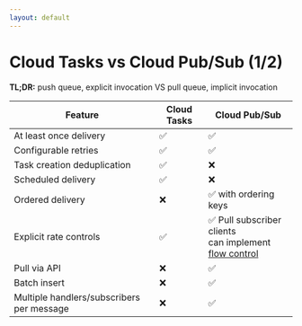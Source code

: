 ```yaml
---
layout: default
---
```


# Cloud Tasks vs Cloud Pub/Sub (1/2)

**TL;DR:** push queue, explicit invocation VS pull queue, implicit invocation

<Transform scale="0.75">

| Feature | **Cloud Tasks** | **Cloud Pub/Sub** |
| --- | --- | --- |
| At least once delivery | ✅ | ✅ |
| Configurable retries | ✅ | ✅ |
| Task creation deduplication | ✅ | ❌ |
| Scheduled delivery | ✅ | ❌ |
| Ordered delivery | ❌ | ✅ with ordering keys |
| Explicit rate controls | ✅ | ✅ Pull subscriber clients<br />can implement [flow control](https://cloud.google.com/pubsub/docs/pull?authuser=0#config) |
| Pull via API | ❌ | ✅ |
| Batch insert | ❌ | ✅ |
| Multiple handlers/subscribers per message | ❌ | ✅ |

</Transform>

<!--
https://cloud.google.com/tasks/docs/comp-pub-sub

Cloud Tasks supports only (?) push queues.
PubSub supports pull queues AND push queues.

Does your service know which service to call?

 - If yes, this is an explicit invocation => choose a push queue
 - If no, this is an implicit invocation => choose a pull queue

Cloud Tasks is aimed at explicit invocation where the publisher retains full control of execution. In particular, a publisher specifies an endpoint where each message is to be delivered.

Pub/Sub aims to decouple publishers of events and subscribers to those events. Publishers do not need to know anything about their subscribers. Therefore, Pub/Sub gives publishers no control over the delivery of the messages save for the guarantee of delivery. In this way, Pub/Sub supports implicit invocation: a publisher implicitly causes the subscribers to execute by publishing an event.

There is also Pub/Sub Lite, which supports only pull queues.

In Cloud Tasks, enqueued task order is preserved on best-effort basis

https://cloud.google.com/pubsub/docs/choosing-pubsub-or-cloud-tasks
-->
